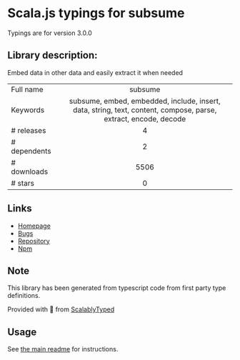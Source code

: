 
# Scala.js typings for subsume

Typings are for version 3.0.0

## Library description:
Embed data in other data and easily extract it when needed

|                    |                 |
| ------------------ | :-------------: |
| Full name          | subsume |
| Keywords           | subsume, embed, embedded, include, insert, data, string, text, content, compose, parse, extract, encode, decode |
| # releases         | 4 |
| # dependents       | 2 |
| # downloads        | 5506 |
| # stars            | 0 |

## Links
- [Homepage](https://github.com/sindresorhus/subsume#readme)
- [Bugs](https://github.com/sindresorhus/subsume/issues)
- [Repository](https://github.com/sindresorhus/subsume)
- [Npm](https://www.npmjs.com/package/subsume)
    


## Note
This library has been generated from typescript code from first party type definitions.

Provided with :purple_heart: from [ScalablyTyped](https://github.com/oyvindberg/ScalablyTyped)

## Usage
See [the main readme](../../readme.md) for instructions.


